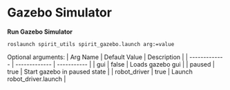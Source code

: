 # Gazebo Simulator

**Run Gazebo Simulator**

`roslaunch spirit_utils spirit_gazebo.launch arg:=value`

Optional arguments:
| Arg Name      | Default Value | Description |
| ------------- | ------------- | ----------- |
| gui           | false         | Loads gazebo gui |
| paused        | true          | Start gazebo in paused state |
| robot_driver  | true          | Launch robot_driver.launch |
